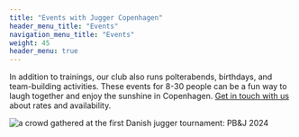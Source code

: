 ```yaml
---
title: "Events with Jugger Copenhagen"
header_menu_title: "Events"
navigation_menu_title: "Events"
weight: 45
header_menu: true
---
```


In addition to trainings, our club also runs polterabends, birthdays, and team-building activities. These events for 8-30 people can be a fun way to laugh together and enjoy the sunshine in Copenhagen. [Get in touch with us](/#contact) about rates and availability.

![a crowd gathered at the first Danish jugger tournament: PB&J 2024](images/crowd.jpg)